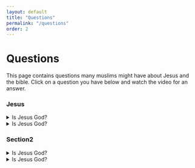 ```yaml
---
layout: default
title: "Questions"
permalink: "/questions"
order: 2
---
```


# Questions
This page contains questions many muslims might have about Jesus and the bible. Click on a question you have below and watch the video for an answer.

### Jesus

<details>
    <summary>Is Jesus God?</summary>
    Test
</details>
<details>
    <summary>Is Jesus God?</summary>
    Test
</details>

### Section2

<details>
    <summary>Is Jesus God?</summary>
    Test
</details>
<details>
    <summary>Is Jesus God?</summary>
    Test
</details>